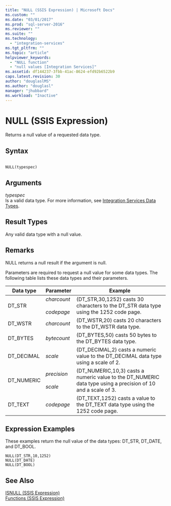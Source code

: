```yaml
---
title: "NULL (SSIS Expression) | Microsoft Docs"
ms.custom: ""
ms.date: "03/01/2017"
ms.prod: "sql-server-2016"
ms.reviewer: ""
ms.suite: ""
ms.technology: 
  - "integration-services"
ms.tgt_pltfrm: ""
ms.topic: "article"
helpviewer_keywords: 
  - "NULL function"
  - "null values [Integration Services]"
ms.assetid: df144237-3fbb-41ac-8624-efd92b6522b9
caps.latest.revision: 30
author: "douglaslMS"
ms.author: "douglasl"
manager: "jhubbard"
ms.workload: "Inactive"
---
```

# NULL (SSIS Expression)
  Returns a null value of a requested data type.  
  
## Syntax  
  
```  
  
NULL(typespec)  
```  
  
## Arguments  
 *typespec*  
 Is a valid data type. For more information, see [Integration Services Data Types](../../integration-services/data-flow/integration-services-data-types.md).  
  
## Result Types  
 Any valid data type with a null value.  
  
## Remarks  
 NULL returns a null result if the argument is null.  
  
 Parameters are required to request a null value for some data types. The following table lists these data types and their parameters.  
  
|Data type|Parameter|Example|  
|---------------|---------------|-------------|  
|DT_STR|*charcount*<br /><br /> *codepage*|(DT_STR,30,1252) casts 30 characters to the DT_STR data type using the 1252 code page.|  
|DT_WSTR|*charcount*|(DT_WSTR,20) casts 20 characters to the DT_WSTR data type.|  
|DT_BYTES|*bytecount*|(DT_BYTES,50) casts 50 bytes to the DT_BYTES data type.|  
|DT_DECIMAL|*scale*|(DT_DECIMAL,2) casts a numeric value to the DT_DECIMAL data type using a scale of 2.|  
|DT_NUMERIC|*precision*<br /><br /> *scale*|(DT_NUMERIC,10,3) casts a numeric value to the DT_NUMERIC data type using a precision of 10 and a scale of 3.|  
|DT_TEXT|*codepage*|(DT_TEXT,1252) casts a value to the DT_TEXT data type using the 1252 code page.|  
  
## Expression Examples  
 These examples return the null value of the data types: DT_STR, DT_DATE, and DT_BOOL.  
  
```  
NULL(DT_STR,10,1252)  
NULL(DT_DATE)  
NULL(DT_BOOL)  
```  
  
## See Also  
 [ISNULL &#40;SSIS Expression&#41;](../../integration-services/expressions/isnull-ssis-expression.md)   
 [Functions &#40;SSIS Expression&#41;](../../integration-services/expressions/functions-ssis-expression.md)  
  
  
